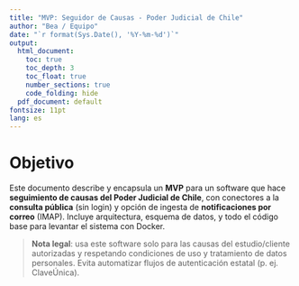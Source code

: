 ```yaml
---
title: "MVP: Seguidor de Causas - Poder Judicial de Chile"
author: "Bea / Equipo"
date: "`r format(Sys.Date(), '%Y-%m-%d')`"
output:
  html_document:
    toc: true
    toc_depth: 3
    toc_float: true
    number_sections: true
    code_folding: hide
  pdf_document: default
fontsize: 11pt
lang: es
---
```



# Objetivo

Este documento describe y encapsula un **MVP** para un software que hace **seguimiento de causas del Poder Judicial de Chile**, con conectores a la **consulta pública** (sin login) y opción de ingesta de **notificaciones por correo** (IMAP). Incluye arquitectura, esquema de datos, y todo el código base para levantar el sistema con Docker.

> **Nota legal**: usa este software solo para las causas del estudio/cliente autorizadas y respetando condiciones de uso y tratamiento de datos personales. Evita automatizar flujos de autenticación estatal (p. ej. ClaveÚnica).
